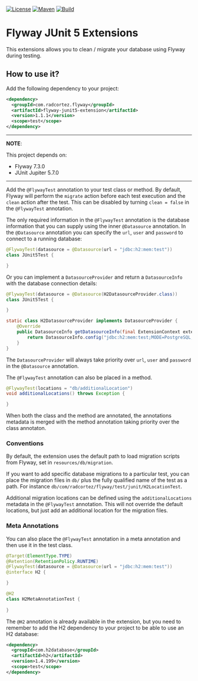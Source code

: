[![License](https://img.shields.io/github/license/smallrye/smallrye-config.svg)](http://www.apache.org/licenses/LICENSE-2.0)
[![Maven](https://img.shields.io/maven-central/v/com.radcortez.flyway/flyway-junit5-extension?color=green)](https://search.maven.org/artifact/com.radcortez.flyway/flyway-junit5-extension)
[![Build](https://github.com/radcortez/flyway-junit5-extensions/actions/workflows/build.yml/badge.svg?branch=main)](https://github.com/radcortez/flyway-junit5-extensions/actions?query=workflow%3ABuild+branch%3Amain)

# Flyway JUnit 5 Extensions

This extensions allows you to clean / migrate your database using Flyway during testing.

## How to use it?

Add the following dependency to your project:

```xml
<dependency>
  <groupId>com.radcortez.flyway</groupId>
  <artifactId>flyway-junit5-extension</artifactId>
  <version>1.1.1</version>
  <scope>test</scope>
</dependency>
```

---
**NOTE**: 

This project depends on:
- Flyway 7.3.0
- JUnit Jupiter 5.7.0

---

Add the `@FlywayTest` annotation to your test class or method. By default, Flyway will perform the `migrate` action 
before each test execution and the `clean` action after the test. This can be disabled by turning `clean = false` in 
the `@FlywayTest` annotation.  

The only required information in the `@FlywayTest` annotation is the database information that you can supply using 
the inner `@Datasource` annotation. In the `@Datasource` annotation you can specify the `url`, `user` and `password` 
to connect to a running database:

```java
@FlywayTest(datasource = @Datasource(url = "jdbc:h2:mem:test"))
class JUnit5Test {

}
```

Or you can implement a `DatasourceProvider` and return a `DatasourceInfo` with the database connection details:

```java 
@FlywayTest(datasource = @Datasource(H2DatasourceProvider.class))
class JUnit5Test {

}

static class H2DatasourceProvider implements DatasourceProvider {
    @Override
    public DatasourceInfo getDatasourceInfo(final ExtensionContext extensionContext) {
        return DatasourceInfo.config("jdbc:h2:mem:test;MODE=PostgreSQL;DB_CLOSE_DELAY=-1");
    }
}
```

The `DatasourceProvider` will always take priority over `url`, `user` and `password` in the `@Datasource` annotation.

The `@FlywayTest` annotation can also be placed in a method. 

```java 
@FlywayTest(locations = "db/additionalLocation")
void additionalLocations() throws Exception {

}
```

When both the class and the method are annotated, the annotations metadata is merged with the method annotation taking 
priority over the class annotaton.

### Conventions

By default, the extension uses the default path to load migration scripts from Flyway, set in `resources/db/migration`.

If you want to add specific database migrations to a particular test, you can place the migration files in `db/` 
plus the fully qualified name of the test as a path. For instance `db/com/radcortez/flyway/test/junit/H2LocationTest`.

Additional migration locations can be defined using the `additionalLocations` metadata in the `@FlywayTest` annotation. 
This will not override the default locations, but just add an additional location for the migration files.

### Meta Annotations

You can also place the `@FlywayTest` annotation in a meta annotation and then use it in the test class.

```java
@Target(ElementType.TYPE)
@Retention(RetentionPolicy.RUNTIME)
@FlywayTest(datasource = @Datasource(url = "jdbc:h2:mem:test"))
@interface H2 {

}

@H2
class H2MetaAnnotationTest {
    
}
```

The `@H2` annotation is already available in the extension, but you need to remember to add the H2 dependency to your 
project to be able to use an H2 database:

```xml
<dependency>
  <groupId>com.h2database</groupId>
  <artifactId>h2</artifactId>
  <version>1.4.199</version>
  <scope>test</scope>
</dependency>
```
